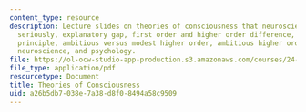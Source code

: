```yaml
---
content_type: resource
description: Lecture slides on theories of consciousness that neuroscientists take
  seriously, explanatory gap, first order and higher order difference, the transitivity
  principle, ambitious versus modest higher order, ambitious higher order theory,
  neuroscience, and psychology.
file: https://ol-ocw-studio-app-production.s3.amazonaws.com/courses/24-08j-philosophical-issues-in-brain-science-spring-2009/a26b5db7038e7a38d8f08494a58c9509_MIT24_08JS09_lec17.pdf
file_type: application/pdf
resourcetype: Document
title: Theories of Consciousness
uid: a26b5db7-038e-7a38-d8f0-8494a58c9509
---
```

